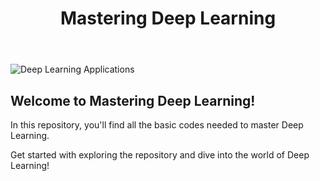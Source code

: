 <!DOCTYPE html>
<html lang="en">
<head>
    <meta charset="UTF-8">
    <meta name="viewport" content="width=device-width, initial-scale=1.0">
    <title>Mastering Deep Learning</title>
    <link rel="stylesheet" href="style.css">
</head>
<body>
    <header>
        <h1>Mastering Deep Learning</h1>
    </header>
    <main>
        <section class="image-container">
            <img src="https://www.pickl.ai/blog/wp-content/uploads/2023/06/APPLICATIONS-OF-DEEP-LEARNING.jpg" alt="Deep Learning Applications" />
        </section>
        <section class="content">
            <h2>Welcome to Mastering Deep Learning!</h2>
            <p>In this repository, you'll find all the basic codes needed to master Deep Learning.</p>
            <p>Get started with exploring the repository and dive into the world of Deep Learning!</p>
        </section>
    </main>
</body>
</html>
